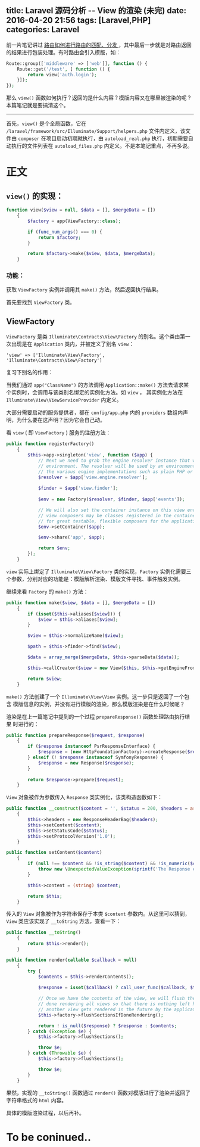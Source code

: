 
title: Laravel 源码分析 -- View 的渲染 (未完)
date: 2016-04-20 21:56
tags: [Laravel,PHP]
categories: Laravel
---

前一片笔记讲过 [ 路由如何进行路由的匹配、分发 ](http://b.fengbl.cn/2016/04/15/Laravel-sourcecode-how-route-work/#%E5%8C%B9%E9%85%8D%E7%BB%93%E6%9E%9C%E5%A4%84%E7%90%86) ，其中最后一步就是对路由返回的结果进行包装处理。有时路由会引入模版，如：

```php
Route::group(['middleware' => ['web']], function () {
	Route::get('/test', [ function () {
		return view('auth.login');
	}]);
});
```

那么 `view()` 函数如何执行？返回的是什么内容？模版内容又在哪里被渲染的呢？本篇笔记就是要搞清这个。


<!-- more -->

---

首先，`view()` 是个全局函数，它在 `/laravel/framework/src/Illuminate/Support/helpers.php` 文件内定义，该文件由 `composer` 在项目启动初期就执行，由 `autoload_real.php` 执行，初期需要自动执行的文件列表在 `autoload_files.php` 内定义。不是本笔记重点，不再多说。

# 正文

## `view()` 的实现：

```php
function view($view = null, $data = [], $mergeData = [])
    {
        $factory = app(ViewFactory::class);

        if (func_num_args() === 0) {
            return $factory;
        }

        return $factory->make($view, $data, $mergeData);
    }
```

### 功能：

获取 `ViewFactory` 实例并调用其 `make()` 方法，然后返回执行结果。

首先要找到 `ViewFactory` 类。

## ViewFactory 

`ViewFactory`  是类 `Illuminate\Contracts\View\Factory` 的别名。这个类由第一次出现是在 `Application` 类内，并被定义了别名 `view`：

	'view' => ['Illuminate\View\Factory', 'Illuminate\Contracts\View\Factory']

复习下别名的作用：

当我们通过 `app("ClassName")` 的方法调用 `Application::make()` 方法去请求某个实例时，会调用与该类别名绑定的实例化方法。如 `view` ， 其实例化方法在 `Illuminate\View\ViewServiceProvider` 内定义。

大部分需要启动的服务提供者，都在 `config/app.php` 内的 `providers` 数组内声明，为什么要在这声明？因为它会自己动。

看 `view` ( 即 `ViewFactory` ) 服务的注册方法： 

```php
public function registerFactory()
    {
        $this->app->singleton('view', function ($app) {
            // Next we need to grab the engine resolver instance that will be used by the
            // environment. The resolver will be used by an environment to get each of
            // the various engine implementations such as plain PHP or Blade engine.
            $resolver = $app['view.engine.resolver'];
            
            $finder = $app['view.finder'];
            
            $env = new Factory($resolver, $finder, $app['events']);

            // We will also set the container instance on this view environment since the
            // view composers may be classes registered in the container, which allows
            // for great testable, flexible composers for the application developer.
            $env->setContainer($app);

            $env->share('app', $app);

            return $env;
        });
    }
```
`view` 实际上绑定了 `Illuminate\View\Factory` 类的实现，`Factory` 实例化需要三个参数，分别对应的功能是：模版解析渲染、模版文件寻找、事件触发实例。

继续来看 `Factory` 的 `make()` 方法：

```php
public function make($view, $data = [], $mergeData = [])
    {
        if (isset($this->aliases[$view])) {
            $view = $this->aliases[$view];
        }

        $view = $this->normalizeName($view);

        $path = $this->finder->find($view);

        $data = array_merge($mergeData, $this->parseData($data));

        $this->callCreator($view = new View($this, $this->getEngineFromPath($path), $view, $path, $data));

        return $view;
    }
```

`make()` 方法创建了一个 `Illuminate\View\View` 实例。这一步只是返回了一个包含 模版信息的实例，并没有进行模版的渲染，那么模版渲染是在什么时候呢？

渲染是在上一篇笔记中提到的一个过程  `prepareResponse()` 函数处理路由执行结果 时进行的：

```php
public function prepareResponse($request, $response)
    {
        if ($response instanceof PsrResponseInterface) {
            $response = (new HttpFoundationFactory)->createResponse($response);
        } elseif (! $response instanceof SymfonyResponse) {
            $response = new Response($response);
        }
        
        return $response->prepare($request);
    }
```

`View` 对象被作为参数传入 `Response` 类实例化，该类构造函数如下：

```php
public function __construct($content = '', $status = 200, $headers = array())
    {
        $this->headers = new ResponseHeaderBag($headers);
        $this->setContent($content);
        $this->setStatusCode($status);
        $this->setProtocolVersion('1.0');
    }

public function setContent($content)
    {
        if (null !== $content && !is_string($content) && !is_numeric($content) && !is_callable(array($content, '__toString'))) {
            throw new \UnexpectedValueException(sprintf('The Response content must be a string or object implementing __toString(), "%s" given.', gettype($content)));
        }

        $this->content = (string) $content;

        return $this;
    }
```

传入的 `View` 对象被作为字符串保存于本类 `$content` 参数内。从这里可以猜到，`View` 类应该实现了 `__toString` 方法，查看一下：

```php
public function __toString()
    {
        return $this->render();
    }

public function render(callable $callback = null)
    {
        try {
            $contents = $this->renderContents();
            
            $response = isset($callback) ? call_user_func($callback, $this, $contents) : null;

            // Once we have the contents of the view, we will flush the sections if we are
            // done rendering all views so that there is nothing left hanging over when
            // another view gets rendered in the future by the application developer.
            $this->factory->flushSectionsIfDoneRendering();

            return ! is_null($response) ? $response : $contents;
        } catch (Exception $e) {
            $this->factory->flushSections();

            throw $e;
        } catch (Throwable $e) {
            $this->factory->flushSections();

            throw $e;
        }
    }
```

果然，实现的 `__toString()` 函数通过 `render()` 函数对模版进行了渲染并返回了字符串格式的 `html` 内容。

具体的模版渲染过程，以后再补。

# To be coninued..

